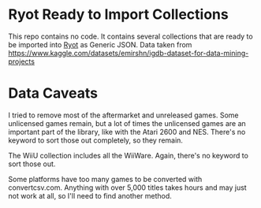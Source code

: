 # Ryot Ready to Import Collections
This repo contains no code. It contains several collections that are ready to be imported into [Ryot](https://github.com/IgnisDa/ryot) as Generic JSON. Data taken from https://www.kaggle.com/datasets/emirshn/igdb-dataset-for-data-mining-projects

# Data Caveats
I tried to remove most of the aftermarket and unreleased games. Some unlicensed games remain, but a lot of times the unlicensed games are an important part of the library, like with the Atari 2600 and NES. There's no keyword to sort those out completely, so they remain.

The WiiU collection includes all the WiiWare. Again, there's no keyword to sort those out. 

Some platforms have too many games to be converted with convertcsv.com. Anything with over 5,000 titles takes hours and may just not work at all, so I'll need to find another method.
